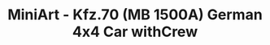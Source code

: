 ---
layout: product
title: "MiniArt - Kfz.70 (MB 1500A) German 4x4 Car withCrew"
price: "TBA" 
desc: "N/A"
img_path: "/assets/img/MI35139.jpg"
brand: "N/A"
available: false
special_offer: false
new: false
soon: false
cat: "010000"
subcat: "010100"
subsubcat: "0N/A"
sifra: "MI35139"
---